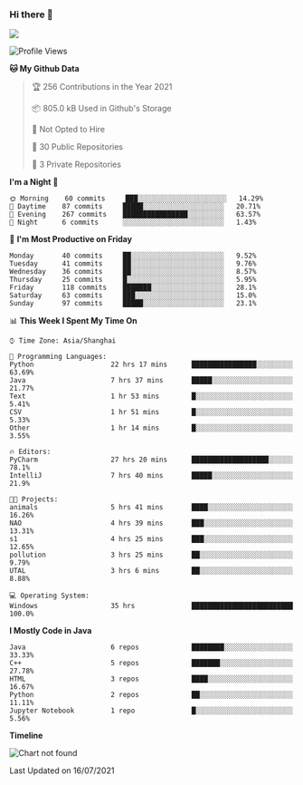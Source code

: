 ### Hi there 👋

<!--
**zhou-ning/zhou-ning** is a ✨ _special_ ✨ repository because its `README.md` (this file) appears on your GitHub profile.

Here are some ideas to get you started:

- 🔭 I’m currently working on ...
- 🌱 I’m currently learning ...
- 👯 I’m looking to collaborate on ...
- 🤔 I’m looking for help with ...
- 💬 Ask me about ...
- 📫 How to reach me: ...
- 😄 Pronouns: ...
- ⚡ Fun fact: ...
-->
![](https://github-readme-stats.vercel.app/api?username=zhou-ning)

<!--START_SECTION:waka-->
![Profile Views](http://img.shields.io/badge/Profile%20Views-0-blue)

**🐱 My Github Data** 

> 🏆 256 Contributions in the Year 2021
 > 
> 📦 805.0 kB Used in Github's Storage 
 > 
> 🚫 Not Opted to Hire
 > 
> 📜 30 Public Repositories 
 > 
> 🔑 3 Private Repositories  
 > 
**I'm a Night 🦉** 

```text
🌞 Morning    60 commits     ███░░░░░░░░░░░░░░░░░░░░░░   14.29% 
🌆 Daytime    87 commits     █████░░░░░░░░░░░░░░░░░░░░   20.71% 
🌃 Evening    267 commits    ████████████████░░░░░░░░░   63.57% 
🌙 Night      6 commits      ░░░░░░░░░░░░░░░░░░░░░░░░░   1.43%

```
📅 **I'm Most Productive on Friday** 

```text
Monday       40 commits     ██░░░░░░░░░░░░░░░░░░░░░░░   9.52% 
Tuesday      41 commits     ██░░░░░░░░░░░░░░░░░░░░░░░   9.76% 
Wednesday    36 commits     ██░░░░░░░░░░░░░░░░░░░░░░░   8.57% 
Thursday     25 commits     █░░░░░░░░░░░░░░░░░░░░░░░░   5.95% 
Friday       118 commits    ███████░░░░░░░░░░░░░░░░░░   28.1% 
Saturday     63 commits     ███░░░░░░░░░░░░░░░░░░░░░░   15.0% 
Sunday       97 commits     █████░░░░░░░░░░░░░░░░░░░░   23.1%

```


📊 **This Week I Spent My Time On** 

```text
⌚︎ Time Zone: Asia/Shanghai

💬 Programming Languages: 
Python                   22 hrs 17 mins      ████████████████░░░░░░░░░   63.69% 
Java                     7 hrs 37 mins       █████░░░░░░░░░░░░░░░░░░░░   21.77% 
Text                     1 hr 53 mins        █░░░░░░░░░░░░░░░░░░░░░░░░   5.41% 
CSV                      1 hr 51 mins        █░░░░░░░░░░░░░░░░░░░░░░░░   5.33% 
Other                    1 hr 14 mins        █░░░░░░░░░░░░░░░░░░░░░░░░   3.55%

🔥 Editors: 
PyCharm                  27 hrs 20 mins      ███████████████████░░░░░░   78.1% 
IntelliJ                 7 hrs 40 mins       █████░░░░░░░░░░░░░░░░░░░░   21.9%

🐱‍💻 Projects: 
animals                  5 hrs 41 mins       ████░░░░░░░░░░░░░░░░░░░░░   16.26% 
NAO                      4 hrs 39 mins       ███░░░░░░░░░░░░░░░░░░░░░░   13.31% 
s1                       4 hrs 25 mins       ███░░░░░░░░░░░░░░░░░░░░░░   12.65% 
pollution                3 hrs 25 mins       ██░░░░░░░░░░░░░░░░░░░░░░░   9.79% 
UTAL                     3 hrs 6 mins        ██░░░░░░░░░░░░░░░░░░░░░░░   8.88%

💻 Operating System: 
Windows                  35 hrs              █████████████████████████   100.0%

```

**I Mostly Code in Java** 

```text
Java                     6 repos             ████████░░░░░░░░░░░░░░░░░   33.33% 
C++                      5 repos             ███████░░░░░░░░░░░░░░░░░░   27.78% 
HTML                     3 repos             ████░░░░░░░░░░░░░░░░░░░░░   16.67% 
Python                   2 repos             ██░░░░░░░░░░░░░░░░░░░░░░░   11.11% 
Jupyter Notebook         1 repo              █░░░░░░░░░░░░░░░░░░░░░░░░   5.56%

```


**Timeline**

![Chart not found](https://raw.githubusercontent.com/zhou-ning/zhou-ning/main/charts/bar_graph.png) 


 Last Updated on 16/07/2021
<!--END_SECTION:waka-->
